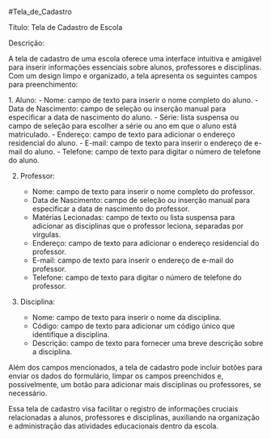 #Tela_de_Cadastro
 
 Título: Tela de Cadastro de Escola

Descrição:

<p> A tela de cadastro de uma escola oferece uma interface intuitiva e amigável para inserir informações essenciais sobre alunos, professores e disciplinas. Com um design limpo e organizado, a tela apresenta os seguintes campos para preenchimento:<p>

<p>1. Aluno:
   - Nome: campo de texto para inserir o nome completo do aluno.
   - Data de Nascimento: campo de seleção ou inserção manual para especificar a data de nascimento do aluno.
   - Série: lista suspensa ou campo de seleção para escolher a série ou ano em que o aluno está matriculado.
   - Endereço: campo de texto para adicionar o endereço residencial do aluno.
   - E-mail: campo de texto para inserir o endereço de e-mail do aluno.
   - Telefone: campo de texto para digitar o número de telefone do aluno.<p>

2. Professor:
   - Nome: campo de texto para inserir o nome completo do professor.
   - Data de Nascimento: campo de seleção ou inserção manual para especificar a data de nascimento do professor.
   - Matérias Lecionadas: campo de texto ou lista suspensa para adicionar as disciplinas que o professor leciona, separadas por vírgulas.
   - Endereço: campo de texto para adicionar o endereço residencial do professor.
   - E-mail: campo de texto para inserir o endereço de e-mail do professor.
   - Telefone: campo de texto para digitar o número de telefone do professor.

3. Disciplina:
   - Nome: campo de texto para inserir o nome da disciplina.
   - Código: campo de texto para adicionar um código único que identifique a disciplina.
   - Descrição: campo de texto para fornecer uma breve descrição sobre a disciplina.

Além dos campos mencionados, a tela de cadastro pode incluir botões para enviar os dados do formulário, limpar os campos preenchidos e, possivelmente, um botão para adicionar mais disciplinas ou professores, se necessário.

Essa tela de cadastro visa facilitar o registro de informações cruciais relacionadas a alunos, professores e disciplinas, auxiliando na organização e administração das atividades educacionais dentro da escola.<p>
